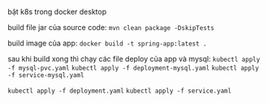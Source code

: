bật k8s trong docker desktop 

build file jar của source code:
`mvn clean package -DskipTests`

build image của app:
`docker build -t spring-app:latest .`

sau khi build xong thì chạy các file deploy của app và mysql:
`kubectl apply -f mysql-pvc.yaml`
`kubectl apply -f deployment-mysql.yaml`
`kubectl apply -f service-mysql.yaml`

`kubectl apply -f deployment.yaml`
`kubectl apply -f service.yaml`
